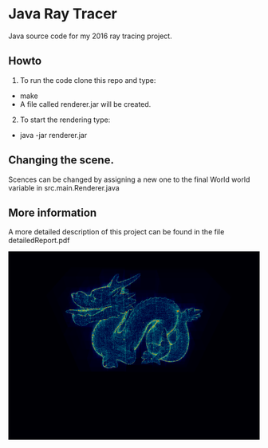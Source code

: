 


# Java Ray Tracer
Java source code for my 2016 ray tracing project.

## Howto
1. To run the code clone this repo and type:
 - make
 - A file called renderer.jar will be created.
2. To start the rendering type:
 - java -jar renderer.jar

## Changing the scene.
Scences can be changed by assigning a new one to the 
final World world variable in src.main.Renderer.java

## More information
A more detailed description of this project can be
found in the file detailedReport.pdf

![alt text](https://github.com/v0lta/JTrace/blob/master/falseColorDragon.png)
